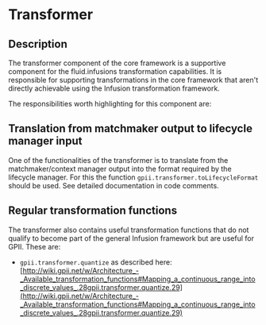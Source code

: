 # Transformer

## Description

The transformer component of the core framework is a supportive component for the fluid.infusions transformation
capabilities. It is responsible for supporting transformations in the core framework that aren't directly achievable
using the Infusion transformation framework.

The responsibilities worth highlighting for this component are:

## Translation from matchmaker output to lifecycle manager input

One of the functionalities of the transformer is to translate from the matchmaker/context manager output into the format
required by the lifecycle manager. For this the function `gpii.transformer.toLifecycleFormat` should be used. See
detailed documentation in code comments.

## Regular transformation functions

The transformer also contains useful transformation functions that do not qualify to become part of the general Infusion
framework but are useful for GPII. These are:

* `gpii.transformer.quantize` as described here:
  [http://wiki.gpii.net/w/Architecture_-_Available_transformation_functions#Mapping_a_continuous_range_into_discrete_values_.28gpii.transformer.quantize.29](http://wiki.gpii.net/w/Architecture_-_Available_transformation_functions#Mapping_a_continuous_range_into_discrete_values_.28gpii.transformer.quantize.29)
